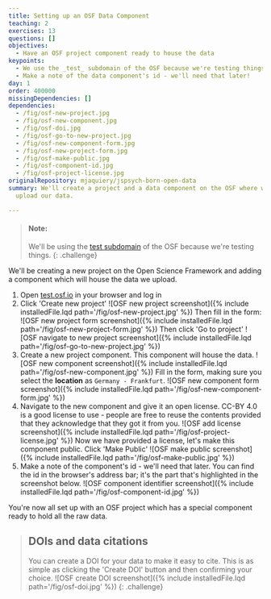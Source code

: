 ```yaml
---
title: Setting up an OSF Data Component
teaching: 2
exercises: 13
questions: []
objectives:
  - Have an OSF project component ready to house the data
keypoints:
  - We use the _test_ subdomain of the OSF because we're testing things
  - Make a note of the data component's id - we'll need that later!
day: 1
order: 400000
missingDependencies: []
dependencies:
  - /fig/osf-new-project.jpg
  - /fig/osf-new-component.jpg
  - /fig/osf-doi.jpg
  - /fig/osf-go-to-new-project.jpg
  - /fig/osf-new-component-form.jpg
  - /fig/osf-new-project-form.jpg
  - /fig/osf-make-public.jpg
  - /fig/osf-component-id.jpg
  - /fig/osf-project-license.jpg
originalRepository: mjaquiery/jspsych-born-open-data
summary: We'll create a project and a data component on the OSF where we'll
  upload our data.

---
```

> #### Note:
> We'll be using the [test subdomain](https://test.osf.io/) of the OSF because we're testing things.
{: .challenge}

We'll be creating a new project on the Open Science Framework and adding a component which will house the data we upload.

1. Open [test.osf.io](https://test.osf.io/) in your browser and log in
2. Click 'Create new project'
![OSF new project screenshot]({% include installedFile.lqd path='/fig/osf-new-project.jpg' %})
Then fill in the form:
![OSF new project form screenshot]({% include installedFile.lqd path='/fig/osf-new-project-form.jpg' %})
Then click 'Go to project'
![OSF navigate to new project screenshot]({% include installedFile.lqd path='/fig/osf-go-to-new-project.jpg' %})
3. Create a new project component.
This component will house the data.
![OSF new component screenshot]({% include installedFile.lqd path='/fig/osf-new-component.jpg' %})
Fill in the form, making sure you select the **location** as `Germany - Frankfurt`.
![OSF new component form screenshot]({% include installedFile.lqd path='/fig/osf-new-component-form.jpg' %})
4. Navigate to the new component and give it an open license.
CC-BY 4.0 is a good license to use - people are free to reuse the contents provided that they acknowledge that they got it from you.
![OSF add license screenshot]({% include installedFile.lqd path='/fig/osf-project-license.jpg' %})
Now we have provided a license, let's make this component public.
Click 'Make Public'
![OSF make public screenshot]({% include installedFile.lqd path='/fig/osf-make-public.jpg' %})
5. Make a note of the component's id - we'll need that later.
You can find the id in the browser's address bar; it's the part that's highlighted in the screenshot below.
![OSF component identifier screenshot]({% include installedFile.lqd path='/fig/osf-component-id.jpg' %})

You're now all set up with an OSF project which has a special component ready to hold all the raw data.

> ## DOIs and data citations
> You can create a DOI for your data to make it easy to cite.
> This is as simple as clicking the 'Create DOI' button and then confirming your choice.
> ![OSF create DOI screenshot]({% include installedFile.lqd path='/fig/osf-doi.jpg' %})
{: .challenge}

